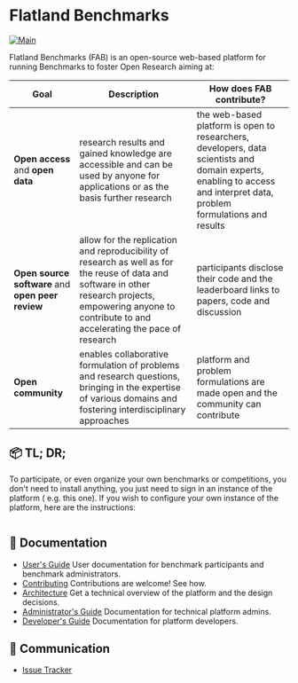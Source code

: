 Flatland Benchmarks
===================
[![Main](https://github.com/flatland-association/benchmarking/actions/workflows/main.yml/badge.svg)](https://github.com/flatland-association/benchmarking/actions/workflows/main.yml)

Flatland Benchmarks (FAB) is an open-source web-based platform for running Benchmarks to foster Open Research aiming at:

| Goal                                               | Description                                                                                                                                                                                                  | How does FAB contribute?                                                                                                                                               |
|----------------------------------------------------|--------------------------------------------------------------------------------------------------------------------------------------------------------------------------------------------------------------|------------------------------------------------------------------------------------------------------------------------------------------------------------------------|
| **Open access** and **open data**                  | research results and gained knowledge are accessible and can be used by anyone for applications or as the basis further research                                                                             | the web-based platform is open to researchers, developers, data scientists and domain experts, enabling to access and interpret data, problem formulations and results |
| **Open source software**  and **open peer review** | allow for the replication and reproducibility of research as well as for the reuse of data and software in other research projects, empowering anyone to contribute to and accelerating the pace of research | participants disclose their code and the leaderboard links to papers, code and discussion                                                                              |
| **Open community**                                 | enables collaborative formulation of problems and research questions, bringing in the expertise of various domains and fostering interdisciplinary approaches                                                | platform and problem formulations are made open and the community can contribute                                                                                       |

📦 TL; DR;
----------
To participate, or even organize your own benchmarks or competitions, you don't need to install anything, you just need to sign in an instance of the platform (
e.g. this one). If you wish to configure your own instance of the platform, here are the instructions:

```shell

```

📑 Documentation
----------------

* [User's Guide](docs/USER_GUIDE.md) User documentation for benchmark participants and benchmark administrators.
* [Contributing](docs/CONTRIBUTING.md) Contributions are welcome! See how.
* [Architecture](docs/ARCHITECTURE.md) Get a technical overview of the platform and the design decisions.
* [Administrator's Guide](docs/ADMINISTRATION.md) Documentation for technical platform admins.
* [Developer's Guide](docs/DEVELOPMENT.md) Documentation for platform developers.

💬 Communication
----------------

* [Issue Tracker](https://github.com/flatland-association/benchmarking/issues/)
